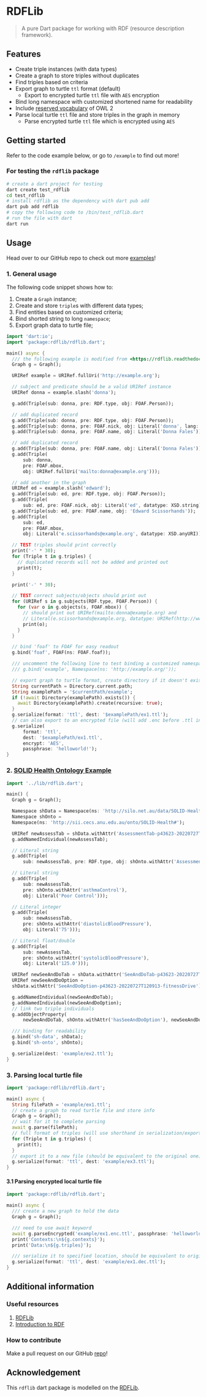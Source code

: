 # RDFLib

> A pure Dart package for working with RDF (resource description framework).

## Features

- Create triple instances (with data types)
- Create a graph to store triples without duplicates
- Find triples based on criteria
- Export graph to turtle `ttl` format (default)
    - Export to encrypted turtle `ttl` file with `AES` encryption
- Bind long namespace with customized shortened name for readability
- Include [reserved vocabulary](https://www.w3.org/TR/owl-syntax/#IRIs) of OWL 2
- Parse local turtle `ttl` file and store triples in the graph in memory
    - Parse encrypted turtle `ttl` file which is encrypted using `AES`

## Getting started

Refer to the code example below, or go to `/example` to find out more!

### For testing the `rdflib` package

```bash
# create a dart project for testing
dart create test_rdflib
cd test_rdflib
# install rdflib as the dependency with dart pub add
dart pub add rdflib
# copy the following code to /bin/test_rdflib.dart
# run the file with dart
dart run
```

## Usage

Head over to our GitHub repo to check out
more [examples](https://github.com/anusii/rdfgraph/tree/main/example)!

### 1. General usage

The following code snippet shows how to:

1. Create a `Graph` instance;
2. Create and store `triple`s with different data types;
3. Find entities based on customized criteria;
4. Bind shorted string to long `namespace`;
5. Export graph data to turtle file;

```dart
import 'dart:io';
import 'package:rdflib/rdflib.dart';

main() async {
  /// the following example is modified from <https://rdflib.readthedocs.io/en/stable/gettingstarted.html#a-more-extensive-example>
  Graph g = Graph();

  URIRef example = URIRef.fullUri('http://example.org');

  // subject and predicate should be a valid URIRef instance
  URIRef donna = example.slash('donna');

  g.add(Triple(sub: donna, pre: RDF.type, obj: FOAF.Person));

  // add duplicated record
  g.add(Triple(sub: donna, pre: RDF.type, obj: FOAF.Person));
  g.add(Triple(sub: donna, pre: FOAF.nick, obj: Literal('donna', lang: 'en')));
  g.add(Triple(sub: donna, pre: FOAF.name, obj: Literal('Donna Fales')));

  // add duplicated record
  g.add(Triple(sub: donna, pre: FOAF.name, obj: Literal('Donna Fales')));
  g.add(Triple(
      sub: donna,
      pre: FOAF.mbox,
      obj: URIRef.fullUri('mailto:donna@example.org')));

  // add another in the graph
  URIRef ed = example.slash('edward');
  g.add(Triple(sub: ed, pre: RDF.type, obj: FOAF.Person));
  g.add(Triple(
      sub: ed, pre: FOAF.nick, obj: Literal('ed', datatype: XSD.string)));
  g.add(Triple(sub: ed, pre: FOAF.name, obj: 'Edward Scissorhands'));
  g.add(Triple(
      sub: ed,
      pre: FOAF.mbox,
      obj: Literal('e.scissorhands@example.org', datatype: XSD.anyURI)));

  // TEST triples should print correctly
  print('-' * 30);
  for (Triple t in g.triples) {
    // duplicated records will not be added and printed out
    print(t);
  }

  print('-' * 30);

  // TEST correct subjects/objects should print out
  for (URIRef s in g.subjects(RDF.type, FOAF.Person)) {
    for (var o in g.objects(s, FOAF.mbox)) {
      // should print out URIRef(mailto:donna@example.org) and
      // Literal(e.scissorhands@example.org, datatype: URIRef(http://www.w3.org/2001/XMLSchema#anyURI))
      print(o);
    }
  }

  // bind 'foaf' to FOAF for easy readout
  g.bind('foaf', FOAF(ns: FOAF.foaf));

  /// uncomment the following line to test binding a customized namespace
  /// g.bind('example', Namespace(ns: 'http://example.org/'));

  // export graph to turtle format, create directory if it doesn't exist
  String currentPath = Directory.current.path;
  String examplePath = '$currentPath/example';
  if (!await Directory(examplePath).exists()) {
    await Directory(examplePath).create(recursive: true);
  }
  g.serialize(format: 'ttl', dest: '$examplePath/ex1.ttl');
  // can also export to an encrypted file (will add .enc before .ttl in file name)
  g.serialize(
      format: 'ttl',
      dest: '$examplePath/ex1.ttl',
      encrypt: 'AES',
      passphrase: 'helloworld!');
}
```

### 2. [SOLID Health Ontology Example](https://github.com/anusii/pods/blob/main/datasets/turtle-data/SOLID-Health-Ontology-Example%20-%20(data).ttl)

```dart
import '../lib/rdflib.dart';

main() {
  Graph g = Graph();

  Namespace shData = Namespace(ns: 'http://silo.net.au/data/SOLID-Health#');
  Namespace shOnto =
  Namespace(ns: 'http://sii.cecs.anu.edu.au/onto/SOLID-Health#');

  URIRef newAssessTab = shData.withAttr('AssessmentTab-p43623-20220727T120913');
  g.addNamedIndividual(newAssessTab);

  // Literal string
  g.add(Triple(
      sub: newAssessTab, pre: RDF.type, obj: shOnto.withAttr('AssessmentTab')));

  // Literal string
  g.add(Triple(
      sub: newAssessTab,
      pre: shOnto.withAttr('asthmaControl'),
      obj: Literal('Poor Control')));

  // Literal integer
  g.add(Triple(
      sub: newAssessTab,
      pre: shOnto.withAttr('diastolicBloodPressure'),
      obj: Literal('75')));

  // Literal float/double
  g.add(Triple(
      sub: newAssessTab,
      pre: shOnto.withAttr('systolicBloodPressure'),
      obj: Literal('125.0')));

  URIRef newSeeAndDoTab = shData.withAttr('SeeAndDoTab-p43623-20220727T120913');
  URIRef newSeeAndDoOption =
  shData.withAttr('SeeAndDoOption-p43623-20220727T120913-fitnessDrive');

  g.addNamedIndividual(newSeeAndDoTab);
  g.addNamedIndividual(newSeeAndDoOption);
  // link two triple individuals
  g.addObjectProperty(
      newSeeAndDoTab, shOnto.withAttr('hasSeeAndDoOption'), newSeeAndDoOption);

  /// binding for readability
  g.bind('sh-data', shData);
  g.bind('sh-onto', shOnto);

  g.serialize(dest: 'example/ex2.ttl');
}
```

### 3. Parsing local turtle file

```dart
import 'package:rdflib/rdflib.dart';

main() async {
  String filePath = 'example/ex1.ttl';
  // create a graph to read turtle file and store info
  Graph g = Graph();
  // wait for it to complete parsing
  await g.parse(filePath);
  // full format of triples (will use shorthand in serialization/export)
  for (Triple t in g.triples) {
    print(t);
  }
  // export it to a new file (should be equivalent to the original one)
  g.serialize(format: 'ttl', dest: 'example/ex3.ttl');
}
```

#### 3.1 Parsing encrypted local turtle file

```dart
import 'package:rdflib/rdflib.dart';

main() async {
  /// create a new graph to hold the data
  Graph g = Graph();

  /// need to use await keyword
  await g.parseEncrypted('example/ex1.enc.ttl', passphrase: 'helloworld!');
  print('Contexts:\n${g.contexts}');
  print('Data:\n${g.triples}');

  /// serialize it to specified location, should be equivalent to original file
  g.serialize(format: 'ttl', dest: 'example/ex1.dec.ttl');
}
```

## Additional information

### Useful resources

1. [RDFLib](https://github.com/RDFLib/rdflib)
2. [Introduction to RDF](https://www.w3.org/TR/rdf11-primer/)

### How to contribute

Make a pull request on our GitHub [repo](https://github.com/anusii/rdfgraph)!

## Acknowledgement

This `rdflib` dart package is modelled on the [RDFLib](https://rdflib.readthedocs.io/).